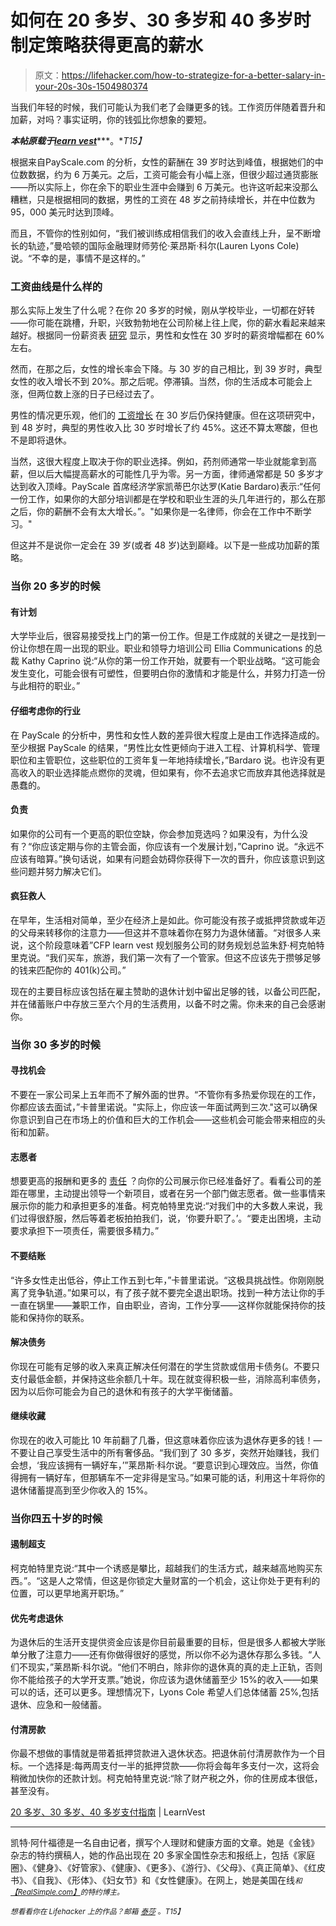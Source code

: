 # 如何在 20 多岁、30 多岁和 40 多岁时制定策略获得更高的薪水

> 原文：<https://lifehacker.com/how-to-strategize-for-a-better-salary-in-your-20s-30s-1504980374>

当我们年轻的时候，我们可能认为我们老了会赚更多的钱。工作资历伴随着晋升和加薪，对吗？事实证明，你的钱弧比你想象的要短。



***本帖原载于***[***learn vest***](http://www.learnvest.com/2014/01/career-high-earning-years/)***。**T15】*

根据来自PayScale.com 的分析，女性的薪酬在 39 岁时达到峰值，根据她们的中位数数据，约为 6 万美元。之后，工资可能会有小幅上涨，但很少超过通货膨胀——所以实际上，你在余下的职业生涯中会赚到 6 万美元。也许这听起来没那么糟糕，只是根据相同的数据，男性的工资在 48 岁之前持续增长，并在中位数为 95，000 美元时达到顶峰。

而且，不管你的性别如何，“我们被训练成相信我们的收入会直线上升，呈不断增长的轨迹，”曼哈顿的国际金融理财师劳伦·莱昂斯·科尔(Lauren Lyons Cole)说。“不幸的是，事情不是这样的。”

### 工资曲线是什么样的

那么实际上发生了什么呢？在你 20 多岁的时候，刚从学校毕业，一切都在好转——你可能在跳槽，升职，兴致勃勃地在公司阶梯上往上爬，你的薪水看起来越来越好。根据同一份薪资表 [研究](http://www.payscale.com/gender-lifetime-earnings-gap#methodology) 显示，男性和女性在 30 岁时的薪资增幅都在 60%左右。

然而，在那之后，女性的增长率会下降。与 30 岁的自己相比，到 39 岁时，典型女性的收入增长不到 20%。那之后呢。停滞镇。当然，你的生活成本可能会上涨，但两位数上涨的日子已经过去了。

男性的情况更乐观，他们的 [工资增长](https://lifehacker.com/why-you-should-never-be-afraid-to-negotiate-a-higher-sa-1477953403) 在 30 岁后仍保持健康。但在这项研究中，到 48 岁时，典型的男性收入比 30 岁时增长了约 45%。这还不算太寒酸，但也不是即将退休。

当然，这很大程度上取决于你的职业选择。例如，药剂师通常一毕业就能拿到高薪，但以后大幅提高薪水的可能性几乎为零。另一方面，律师通常都是 50 多岁才达到收入顶峰。PayScale 首席经济学家凯蒂巴尔达罗(Katie Bardaro)表示:“任何一份工作，如果你的大部分培训都是在学校和职业生涯的头几年进行的，那么在那之后，你的薪酬不会有太大增长。”。"如果你是一名律师，你会在工作中不断学习。"

但这并不是说你一定会在 39 岁(或者 48 岁)达到巅峰。以下是一些成功加薪的策略。

### 当你 20 多岁的时候

#### **有计划**

大学毕业后，很容易接受找上门的第一份工作。但是工作成就的关键之一是找到一份让你想在周一出现的职业。职业和领导力培训公司 Ellia Communications 的总裁 Kathy Caprino 说:“从你的第一份工作开始，就要有一个职业战略。“这可能会发生变化，可能会很有可塑性，但要明白你的激情和才能是什么，并努力打造一份与此相符的职业。”

#### **仔细考虑你的行业**

在 PayScale 的分析中，男性和女性人数的差异很大程度上是由工作选择造成的。至少根据 PayScale 的结果，“男性比女性更倾向于进入工程、计算机科学、管理职位和主管职位，这些职位的工资年复一年地持续增长，”Bardaro 说。也许没有更高收入的职业选择能点燃你的灵魂，但如果有，你不去追求它而放弃其他选择就是愚蠢的。

#### **负责**

如果你的公司有一个更高的职位空缺，你会参加竞选吗？如果没有，为什么没有？“你应该定期与你的主管会面，你应该有一个发展计划，”Caprino 说。“永远不应该有暗算。”换句话说，如果有问题会妨碍你获得下一次的晋升，你应该意识到这些问题并努力解决它们。

#### **疯狂救人**

在早年，生活相对简单，至少在经济上是如此。你可能没有孩子或抵押贷款或年迈的父母来转移你的注意力——但这并不意味着你在努力为退休储蓄。“对很多人来说，这个阶段意味着”CFP learn vest 规划服务公司的财务规划总监朱舒·柯克帕特里克说。“我们买车，旅游，我们第一次有了一个管家。但这不应该先于攒够足够的钱来匹配你的 401(k)公司。”

现在的主要目标应该包括在雇主赞助的退休计划中留出足够的钱，以备公司匹配，并在储蓄账户中存放三至六个月的生活费用，以备不时之需。你未来的自己会感谢你。

### 当你 30 多岁的时候

#### **寻找机会**

不要在一家公司呆上五年而不了解外面的世界。“不管你有多热爱你现在的工作，你都应该去面试，”卡普里诺说。"实际上，你应该一年面试两到三次."这可以确保你意识到自己在市场上的价值和巨大的工作机会——这些机会可能会带来相应的头衔和加薪。

#### **志愿者**

想要更高的报酬和更多的 [责任](https://lifehacker.com/how-to-take-on-more-responsibility-at-work-without-bei-798774337) ？向你的公司展示你已经准备好了。看看公司的差距在哪里，主动提出领导一个新项目，或者在另一个部门做志愿者。做一些事情来展示你的能力和承担更多的准备。柯克帕特里克说:“对我们中的大多数人来说，我们过得很舒服，然后等着老板拍拍我们，说，‘你要升职了。’。“要走出困境，主动要求承担下一项责任，需要很多精力。”

#### **不要结账**

“许多女性走出低谷，停止工作五到七年，”卡普里诺说。“这极具挑战性。你刚刚脱离了竞争轨道。”如果可以，有了孩子就不要完全退出职场。找到一种方法让你的手一直在锅里——兼职工作，自由职业，咨询，工作分享——这样你就能保持你的技能和保持你的联系。

#### **解决债务**

你现在可能有足够的收入来真正解决任何潜在的学生贷款或信用卡债务(。不要只支付最低金额，并保持这些余额几十年。现在就变得积极一些，消除高利率债务，因为以后你可能会为自己的退休和有孩子的大学平衡储蓄。

#### **继续收藏**

你现在的收入可能比 10 年前翻了几番，但这意味着你应该为退休存更多的钱！—不要让自己享受生活中的所有奢侈品。“我们到了 30 多岁，突然开始赚钱，我们会想，‘我应该拥有一辆好车，’”莱昂斯·科尔说。“要意识到心理效应。当然，你值得拥有一辆好车，但那辆车不一定非得是宝马。”如果可能的话，利用这十年将你的退休储蓄提高到至少你收入的 15%。

### 当你四五十岁的时候

#### **遏制超支**

柯克帕特里克说:“其中一个诱惑是攀比，超越我们的生活方式，越来越高地购买东西。”。“这是人之常情，但这是你锁定大量财富的一个机会，这让你处于更有利的位置，可以更早地离开职场。”

#### **优先考虑退休**

为退休后的生活开支提供资金应该是你目前最重要的目标，但是很多人都被大学账单分散了注意力——还有你做得很好的感觉，所以你不必为退休存那么多钱。“人们不现实，”莱昂斯·科尔说。“他们不明白，除非你的退休真的真的走上正轨，否则你不能给孩子的大学开支票。”她说，你应该为退休储蓄至少 15%的收入——如果可以的话，还可以更多。理想情况下，Lyons Cole 希望人们总体储蓄 25%,包括退休、应急和一般储蓄。

#### **付清房款**

你最不想做的事情就是带着抵押贷款进入退休状态。把退休前付清房款作为一个目标。一个选择是:每两周支付一半的抵押贷款——你将会每年多支付一次，这将会稍微加快你的还款计划。柯克帕特里克说:“除了财产税之外，你的住房成本很低，甚至没有。

[20 多岁、30 多岁、40 多岁支付指南](http://www.learnvest.com/2014/01/career-high-earning-years/) | LearnVest

* * *

凯特·阿什福德是一名自由记者，撰写个人理财和健康方面的文章。她是《金钱》杂志的特约撰稿人，她的作品出现在 20 多家全国性杂志和报纸上，包括《家庭圈》、《健身》、《好管家》、《健康》、《更多》、《游行》、《父母》、《真正简单》、《红皮书》、《自我》、《形体》、《妇女节》和《女性健康》。在网上，她是美国在线[<small></small>](http://www.lemondrop.com/bloggers/kate-ashford)*<small>*和*</small>[<small>*【RealSimple.com】*</small>](http://simplystated.realsimple.com/tag/kate-ashford/)<small>*的特约博主。*</small>*

*<small>*想看看你在 Lifehacker 上的作品？邮箱*</small> [<small>*泰莎*</small>](https://mail.google.com/mail/?view=cm&fs=1&tf=1&to=tessa@lifehacker.com) <small>*。*T15】</small>*